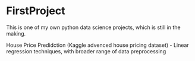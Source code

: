 # FirstProject
This is one of my own python data science projects, which is still in the making.

House Price Predidction (Kaggle advenced house pricing dataset) - Linear regression techniques, with broader range of data preprocessing
